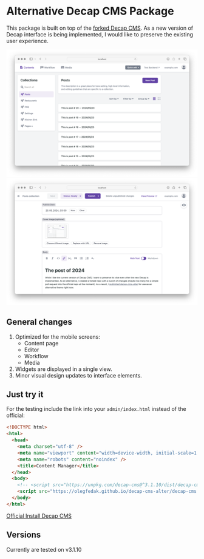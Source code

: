 # Alternative Decap CMS Package
This package is built on top of the [forked Decap CMS](https://github.com/olegfedak/decap-cms).
As a new version of Decap interface is being implemented, I would like to preserve the existing user experience.

![](screenshots/decap-cms-alter-screnhot.png)
![](screenshots/decap-cms-alter-screnhot-2.png)

## General changes
1. Optimized for the mobile screens:
    - Content page
    - Editor
    - Workflow
    - Media
2. Widgets are displayed in a single view.
3. Minor visual design updates to interface elements.

## Just try it
For the testing include the link into your `admin/index.html` instead of the official:

```html
<!DOCTYPE html>
<html>
  <head>
    <meta charset="utf-8" />
    <meta name="viewport" content="width=device-width, initial-scale=1.0" />
    <meta name="robots" content="noindex" />
    <title>Content Manager</title>
  </head>
  <body>
    <!-- <script src="https://unpkg.com/decap-cms@^3.1.10/dist/decap-cms.js"></script> -->
    <script src="https://olegfedak.github.io/decap-cms-alter/decap-cms.js"></script>
  </body>
</html>
```
[Official Install Decap CMS](https://decapcms.org/docs/install-decap-cms/)

## Versions
Currently are tested on v3.1.10
